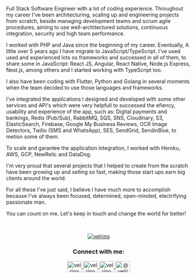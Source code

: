 Full Stack Software Engineer with a lot of coding experience. Throughout my career I've been architecturing, scaling up and engineering projects from scratch, beside managing development teams and scrum agile procedures, aiming to use well-architectured solutions, continuous integration, security and high team performance.

I worked with PHP and Java since the beginning of my career. Eventually, A little over 5 years ago I have migrate to JavaScript/TypeScript. I've used used and experienced lots os frameworks and successed in all of them, to share some in JavaScript: React JS, Angular, React Native, Node.js Express, Nest.js, among others and I started working with TypeScript too.

I also have been coding with Flutter, Python and Golang in several moments when the team decided to use those languages and frameworks.

I've integrated the applications I designed and developed with some other services and API's which were very helpfull to successed the efiency, usability and experience of the app, such as: Digital payments and bankings, Redis (Pub/Sub), RabbitMQ, SQS, SNS, Cloudinary, S3, ElasticSearch, Firebase, Google My Business Reviews, OCR Image Detectors, Twilio (SMS and WhatsApp), SES, SendGrid, SendinBlue, to metion some of them.

To scale and garantee the application integration, I worked with Heroku, AWS, GCP, NewRelic and DataDog.

I'm very proud that several projects that I helped to create from the scratch have been growing up and selling so fast, making those start ups earn big clients around the world.

For all these I've just said, I believe I have much more to accomplish because I've always been focused, determined, open-minded, electrifying passionate man.

You can count on me. Let's keep in touch and change the world for better!

<br>
<p align="center">
    <a href="https://github.com/ryo-ma/github-profile-trophy">
        <img src="https://github-profile-trophy.vercel.app/?username=velrino" alt="velrino" />
    </a>
    <br>
</p>

<h3 align="center">Connect with me:</h3>
<p align="center">
    <a href="https://twitter.com/velrino" target="_blank">
        <img align="center" src="https://raw.githubusercontent.com/rahuldkjain/github-profile-readme-generator/master/src/images/icons/Social/twitter.svg" alt="velrino" height="30" width="40" />
    </a>
    <a href="https://linkedin.com/in/velrino" target="_blank">
        <img align="center" src="https://raw.githubusercontent.com/rahuldkjain/github-profile-readme-generator/master/src/images/icons/Social/linked-in-alt.svg" alt="velrino" height="30" width="40" />
    </a>
    <a href="https://instagram.com/velrino" target="_blank">
        <img align="center" src="https://raw.githubusercontent.com/rahuldkjain/github-profile-readme-generator/master/src/images/icons/Social/instagram.svg" alt="velrino" height="30" width="40" />
    </a>
    <a href="https://medium.com/@velrino" target="_blank">
        <img align="center" src="https://raw.githubusercontent.com/rahuldkjain/github-profile-readme-generator/master/src/images/icons/Social/medium.svg" alt="@velrino" height="30" width="40" />
    </a>
</p>
